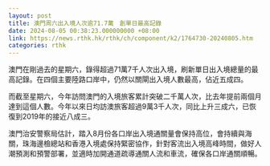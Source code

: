 ```yaml
---
layout: post
title: 澳門周六出入境人次逾71.7萬　創單日最高記錄
date: 2024-08-05 00:38:23.000000000 +08:00
link: https://news.rthk.hk/rthk/ch/component/k2/1764730-20240805.htm
categories: rthk
---
```


澳門在剛過去的星期六，錄得超過71萬7千人次出入境，刷新單日出入境總量的最高記錄。在四個主要陸路口岸中，仍然以關閘出入境人數最高，佔近五成四。

而截至星期六，今年訪問澳門的入境旅客累計突破二千萬人次，比去年提前兩個月達到這個人數。今年以來日均訪澳旅客超過9萬3千人次，同比上升三成六，已恢復到2019年的接近八成三。

澳門治安警察局估計，踏入8月份各口岸出入境通關量會保持高位，會持續與海關，珠海邊檢總站和香港入境處保持緊密協作，針對客流出入境高峰時間，做好人潮預測和預警部署，並適時加開通道疏導通關人流和車流，確保各口岸通關順暢。
